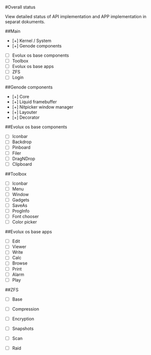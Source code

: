 #Overall status

View detailed status of API implementation and APP implementation in separat dokuments.

##Main
- [+] Kernel / System
- [+] Genode components
- [ ] Evolux os base components
- [ ] Toolbox
- [ ] Evolux os base apps
- [ ] ZFS
- [ ] Login

##Genode components
- [+] Core
- [+] Liquid framebuffer
- [+] Nitpicker window manager
- [+] Layouter
- [+] Decorator

##Evolux os base components
- [ ] Iconbar
- [ ] Backdrop
- [ ] Pinboard
- [ ] Filer
- [ ] DragNDrop
- [ ] Clipboard

##Toolbox

- [ ] Iconbar
- [ ] Menu
- [ ] Window
- [ ] Gadgets
- [ ] SaveAs
- [ ] ProgInfo
- [ ] Font chooser
- [ ] Color picker

##Evolux os base apps

- [ ] Edit
- [ ] Viewer
- [ ] Write
- [ ] Calc
- [ ] Browse
- [ ] Print
- [ ] Alarm
- [ ] Play

##ZFS

- [ ] Base
- [ ] Compression
- [ ] Encryption
- [ ] Snapshots
- [ ] Scan
- [ ] Raid



